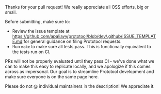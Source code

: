 Thanks for your pull request! We really appreciate all OSS efforts, big or small.

Before submitting, make sure to:

- Review the issue template at https://github.com/apaliavy/prototool/blob/dev/.github/ISSUE_TEMPLATE.md for
  general guidance on filing Prototool requests.
- Run `make` to make sure all tests pass. This is functionally equivalent to the tests run on CI.

PRs will not be properly evaluated until they pass CI - we've done what we can to make this easy
to replicate locally, and we apologize if this comes across as impersonal. Our goal is to streamline
Prototool development and make sure everyone is on the same page here.

Please do not @ individual maintainers in the description! We appreciate it.
